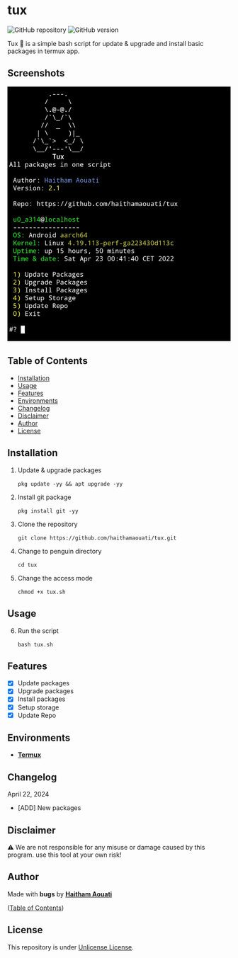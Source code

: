# tux

![GitHub repository](https://img.shields.io/badge/haithamaouati-tux-blue?style=flat-square&logo=github)
![GitHub version](https://img.shields.io/badge/version-2.1-yellow?style=flat-square)

Tux 🐧 is a simple bash script for update & upgrade and install basic packages in termux app.
## Screenshots

![Screenshot](https://raw.githubusercontent.com/haithamaouati/tux/main/screenshot.jpg?raw=true "Optional Title")

## Table of Contents

- [Installation](#installation)
- [Usage](#usage)
- [Features](#features)
- [Environments](#environments)
- [Changelog](#changelog)
- [Disclaimer](#disclaimer)
- [Author](#author)
- [License](#license)
 
## Installation

1. Update & upgrade packages
    ```
    pkg update -yy && apt upgrade -yy
    ```
    
2. Install git package
    ```
    pkg install git -yy
    ```

3. Clone the repository
    ```
    git clone https://github.com/haithamaouati/tux.git
    ```
4. Change to penguin directory
    ```
    cd tux
    ```
    
5. Change the access mode
    ```
    chmod +x tux.sh
    ```

## Usage

6. Run the script

    ```
    bash tux.sh
    ```

## Features

   - [x] Update packages
   - [x] Upgrade packages
   - [x] Install packages
   - [x] Setup storage
   - [x] Update Repo

## Environments

* [**Termux**](https://termux.com)

## Changelog
April 22, 2024
* [ADD] New packages

## Disclaimer

:warning: We are not responsible for any misuse or damage caused by this program. use this tool at your own risk!

## Author

Made with **bugs** by [**Haitham Aouati**](https://t.me/haithamaouati)

([Table of Contents](#table-of-contents))

## License

This repository is under [Unlicense License](https://github.com/haithamaouati/Garou/blob/main/LICENSE).
